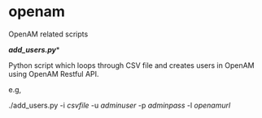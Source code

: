 # openam
OpenAM related scripts

***add_users.py****

Python script which loops through CSV file and creates users in OpenAM using OpenAM Restful API.

e.g,

./add_users.py -i _csvfile_ -u _adminuser_ -p _adminpass_ -l _openamurl_
